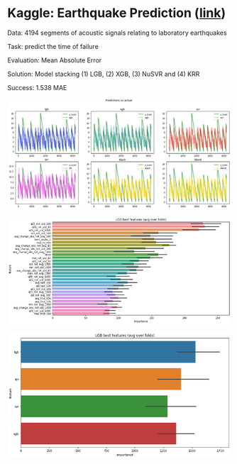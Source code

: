 # Kaggle: Earthquake Prediction ([link](https://www.kaggle.com/c/LANL-Earthquake-Prediction/overview))

Data: 4194 segments of acoustic signals relating to laboratory earthquakes

Task: predict the time of failure

Evaluation: Mean Absolute Error

Solution: Model stacking (1) LGB, (2) XGB, (3) NuSVR and (4) KRR

Success: 1.538 MAE

![](predictions.png)

![](feature_importance.png)

![](feature_importance_stack.png)
